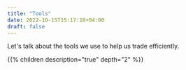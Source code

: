 ```yaml
---
title: "Tools"
date: 2022-10-15T15:17:18+04:00
draft: false
---
```


Let's talk about the tools we use to help us trade efficiently.

{{% children description="true" depth="2" %}}
